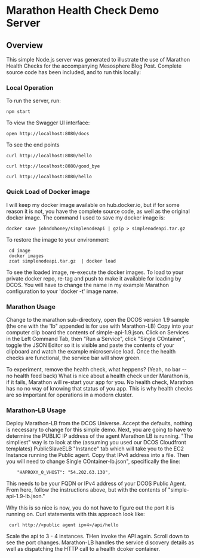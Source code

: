 # Marathon Health Check Demo Server

## Overview
This simple Node.js server was generated to illustrate the use of Marathon Health Checks for the accompanying Mesosphere Blog Post.  Complete source code has been included, and to run this locally:

### Local Operation
To run the server, run:

```
npm start
```

To view the Swagger UI interface:

```
open http://localhost:8080/docs
```

To see the end points
```
curl http://localhost:8080/hello

curl http://localhost:8080/good_bye

curl http://localhost:8080/hello
```
### Quick Load of Docker image

I will keep my docker image available on hub.docker.io, but if for some reason it is not, you have the complete source code, as well as the original docker image.  The command I used to save my docker image is:

```
docker save johndohoney/simplenodeapi | gzip > simplenodeapi.tar.gz
```
To restore the image to your environment:

```
 cd image
 docker images
 zcat simplenodeapi.tar.gz  | docker load
```

To see the loaded image, re-execute the docker images.  To load to your private docker repo, re-tag and push to make it available for loading by DCOS.  You will have to change the name in my example Marathon configuration to your 'docker -t' image name.

### Marathon Usage
Change to the marathon sub-directory, open the DCOS version 1.9 sample (the one with the 'lb" appended is for use with Marathon-LB)  Copy into your computer clip board the contents of  simple-api-1.9.json.  Click on Services in the Left Command Tab, then "Run a Service", click "Single COntainer", toggle the JSON Editor so it is visible and paste the contents of your clipboard and watch the example microservice load.  Once the health checks are functional, the service bar will show green.

To experiment, remove the health check, what heppens? (Yeah, no bar -- no health feed back)  What is nice about a health check under Marathon is, if it fails, Marathon will re-start your app for you.  No health check, Marathon has no no way of knowing that status of you app.  This is why health checks are so important for operations in a modern cluster.


### Marathon-LB Usage
Deploy Marathon-LB from the DCOS Universe.  Accept the defaults, nothing is necessary to change for this simple demo.  Next, you are going to have to determine the PUBLIC IP address of the agent Marathon LB is running.  "The simpliest" way is to look at the (assuming you used our DCOS Cloudfront templates) PublicSlaveELB "Instance" tab which will take you to the EC2 Instance running the Public agent.  Copy that IPv4 address into a file.  Then you will need to change Single COntainer-lb.json", specifically the line:

        "HAPROXY_0_VHOST": "54.202.63.130",

This needs to be your FQDN or IPv4 address of your DCOS Public Agent. From here, follow the instructions above, but with the contents of "simple-api-1.9-lb.json."

Why this is so nice is now, you do not have to figure out the port it is running on.  Curl statements with this approach look like:

```
 curl http://<public agent ipv4>/api/hello
```
Scale the api to 3 - 4 instances.  THen invoke the API again.  Scroll down to see the port changes.  Marathon-LB handles the service discovery details as well as dispatching the HTTP call to a health dcoker container.

